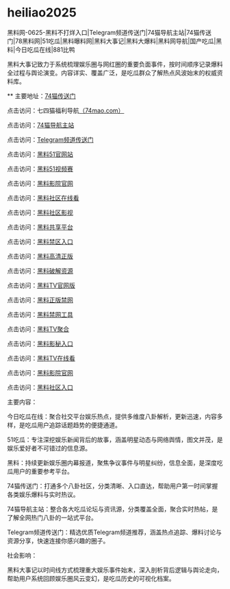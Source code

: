 # heiliao2025
黑料网-0625-黑料不打烊入口|Telegram频道传送门|74猫导航主站|74猫传送门|78黑料网|51吃瓜|黑料曝料网|黑料大事记|黑料大爆料|黑料网导航|国产吃瓜|黑料|今日吃瓜在线|881比鸭

黑料大事记致力于系统梳理娱乐圈与网红圈的重要负面事件，按时间顺序记录爆料全过程与舆论演变。内容详实、覆盖广泛，是吃瓜群众了解热点风波始末的权威资料库。

** 主要地址：<a href="https://74mao.com/">74猫传送门</a>

点击访问：七四猫福利导航<a href="https://74mao.com/">（74mao.com）</a>

点击访问：<a href="https://74mao.com/">74猫导航主站</a>

点击访问：<a href="https://74mao.com/">Telegram频道传送门</a>

点击访问：<a href="https://hj-821.pages.dev/">黑料51官网站</a>

点击访问：<a href="https://hj-822.pages.dev/">黑料51视频赛</a>

点击访问：<a href="https://aw10-13.pages.dev/">黑料影院官网</a>

点击访问：<a href="https://aw1-14.pages.dev/">黑料社区在线看</a>

点击访问：<a href="https://aw2-14.pages.dev/">黑料社区影视</a>

点击访问：<a href="https://aw3-14.pages.dev/">黑料共享平台</a>

点击访问：<a href="https://aw4-14.pages.dev/">黑料禁区入口</a>

点击访问：<a href="https://aw5-14.pages.dev/">黑料高清正版</a>

点击访问：<a href="https://aw6-14.pages.dev/">黑料破解资源</a>

点击访问：<a href="https://aw7-14.pages.dev/">黑料TV官网版</a>

点击访问：<a href="https://aw5-12.pages.dev/">黑料正版禁网</a>

点击访问：<a href="https://aw6-12.pages.dev/">黑料禁网工具</a>

点击访问：<a href="https://aw7-12.pages.dev/">黑料TV聚合</a>

点击访问：<a href="https://aw8-12.pages.dev/">黑料影秘入口</a>

点击访问：<a href="https://aw9-12.pages.dev/">黑料TV在线看</a>

点击访问：<a href="https://aw10-12.pages.dev/">黑料影院官网</a>

点击访问：<a href="https://aw1-13.pages.dev/">黑料社区入口</a>

主要内容：

今日吃瓜在线：聚合社交平台娱乐热点，提供多维度八卦解析，更新迅速，内容多样，是吃瓜用户追踪话题趋势的便捷通道。

51吃瓜：专注深挖娱乐新闻背后的故事，涵盖明星动态与网络舆情，图文并茂，是娱乐爱好者不可错过的信息源。

黑料：持续更新娱乐圈内幕报道，聚焦争议事件与明星纠纷，信息全面，是深度吃瓜用户的重要参考平台。

74猫传送门：打通多个八卦社区，分类清晰、入口直达，帮助用户第一时间掌握各类娱乐爆料与实时热议。

74猫导航主站：整合各大吃瓜论坛与资讯源，分类覆盖全面，聚合实时热帖，是了解全网热门八卦的一站式平台。

Telegram频道传送门：精选优质Telegram频道推荐，涵盖热点追踪、爆料讨论与资源分享，快速连接你感兴趣的圈子。

社会影响：

黑料大事记以时间线方式梳理重大娱乐事件始末，深入剖析背后逻辑与舆论走向，帮助用户系统回顾娱乐圈风云变幻，是吃瓜历史的可视化档案。

<span style="display:none;">[Canonical link](）</span>
